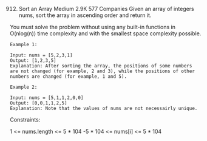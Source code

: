 912. Sort an Array
     Medium
     2.9K
     577
     Companies
     Given an array of integers nums, sort the array in ascending order and return it.

You must solve the problem without using any built-in functions in O(nlog(n)) time complexity and with the smallest space complexity possible.


```
Example 1:

Input: nums = [5,2,3,1]
Output: [1,2,3,5]
Explanation: After sorting the array, the positions of some numbers are not changed (for example, 2 and 3), while the positions of other numbers are changed (for example, 1 and 5).
```
```
Example 2:

Input: nums = [5,1,1,2,0,0]
Output: [0,0,1,1,2,5]
Explanation: Note that the values of nums are not necessairly unique.
```

Constraints:

1 <= nums.length <= 5 * 104
-5 * 104 <= nums[i] <= 5 * 104